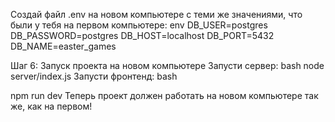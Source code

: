 Создай файл .env на новом компьютере с теми же значениями, что были у тебя на первом компьютере:
env
DB_USER=postgres
DB_PASSWORD=postgres
DB_HOST=localhost
DB_PORT=5432
DB_NAME=easter_games


Шаг 6: Запуск проекта на новом компьютере
Запусти сервер:
bash
node server/index.js
Запусти фронтенд:
bash

npm run dev
Теперь проект должен работать на новом компьютере так же, как на первом!
